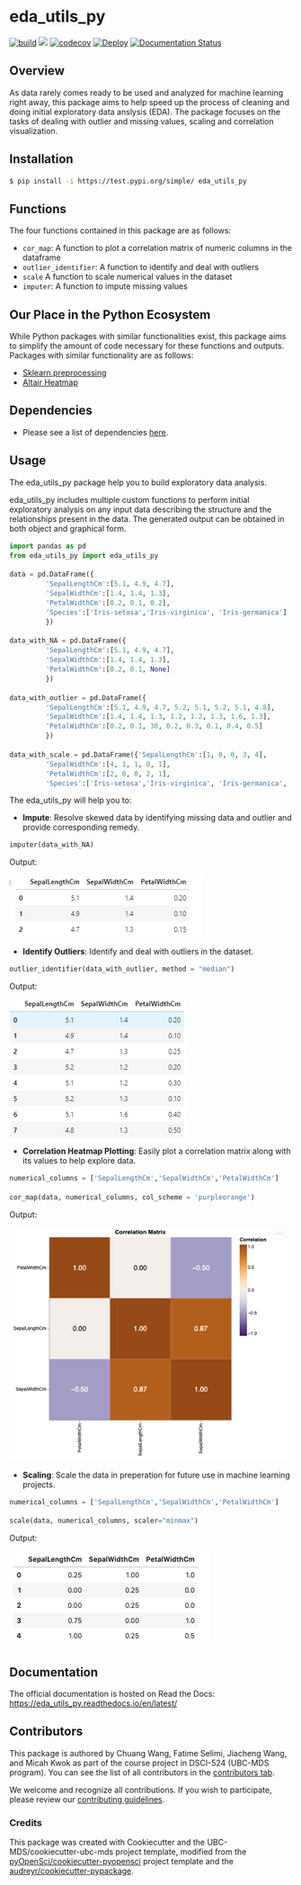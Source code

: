 # eda_utils_py 

[![build](https://github.com/UBC-MDS/eda_utils_py/actions/workflows/build.yml/badge.svg)](https://github.com/UBC-MDS/eda_utils_py/actions/workflows/build.yml) ![](https://github.com/chuangw46/eda_utils_py/workflows/build/badge.svg) [![codecov](https://codecov.io/gh/UBC-MDS/eda_utils_py/branch/main/graph/badge.svg)](https://codecov.io/gh/UBC-MDS/eda_utils_py) [![Deploy](https://github.com/UBC-MDS/eda_utils_py/actions/workflows/deploy.yml/badge.svg)](https://github.com/UBC-MDS/eda_utils_py/actions/workflows/deploy.yml) [![Documentation Status](https://readthedocs.org/projects/eda_utils_py/badge/?version=latest)](https://eda_utils_py.readthedocs.io/en/latest/?badge=latest)

## Overview 

As data rarely comes ready to be used and analyzed for machine learning right away, this package aims to help speed up the process of cleaning and doing initial exploratory data anslysis (EDA). The package focuses on the tasks of dealing with outlier and missing values, scaling and correlation visualization.

## Installation

```bash
$ pip install -i https://test.pypi.org/simple/ eda_utils_py
```

## Functions

The four functions contained in this package are as follows:
- `cor_map`: A function to plot a correlation matrix of numeric columns in the dataframe
- `outlier_identifier`: A function to identify and deal with outliers
- `scale` A function to scale numerical values in the dataset
- `imputer`: A function to impute missing values


## Our Place in the Python Ecosystem

While Python packages with similar functionalities exist, this package aims to simplify the amount of code necessary for these functions and outputs. Packages with similar functionality are as follows:

- [Sklearn.preprocessing]( https://scikit-learn.org/stable/modules/preprocessing.html)
- [Altair Heatmap](https://altair-viz.github.io/gallery/layered_heatmap_text.html)

## Dependencies

- Please see a list of dependencies [here](pyproject.toml).

## Usage
The eda_utils_py package help you to build exploratory data analysis.

eda_utils_py includes multiple custom functions to perform initial exploratory analysis on any input data describing the structure and the relationships present in the data. The generated output can be obtained in both object and graphical form. 

```python
import pandas as pd
from eda_utils_py import eda_utils_py

data = pd.DataFrame({
         'SepalLengthCm':[5.1, 4.9, 4.7],
         'SepalWidthCm':[1.4, 1.4, 1.3],
         'PetalWidthCm':[0.2, 0.1, 0.2],
         'Species':['Iris-setosa','Iris-virginica', 'Iris-germanica']
         })

data_with_NA = pd.DataFrame({
         'SepalLengthCm':[5.1, 4.9, 4.7],
         'SepalWidthCm':[1.4, 1.4, 1.3],
         'PetalWidthCm':[0.2, 0.1, None]
         })

data_with_outlier = pd.DataFrame({
         'SepalLengthCm':[5.1, 4.9, 4.7, 5.2, 5.1, 5.2, 5.1, 4.8],
         'SepalWidthCm':[1.4, 1.4, 1.3, 1.2, 1.2, 1.3, 1.6, 1.3],
         'PetalWidthCm':[0.2, 0.1, 30, 0.2, 0.3, 0.1, 0.4, 0.5]
         })
         
data_with_scale = pd.DataFrame({'SepalLengthCm':[1, 0, 0, 3, 4], 
         'SepalWidthCm':[4, 1, 1, 0, 1], 
         'PetalWidthCm':[2, 0, 0, 2, 1],
         'Species':['Iris-setosa','Iris-virginica', 'Iris-germanica', 'Iris-virginica','Iris-germanica']})      
```

The eda_utils_py will help you to:
- **Impute**: Resolve skewed data by identifying missing data and outlier and provide corresponding remedy.

```python
imputer(data_with_NA)
```
Output:

![imputer_output](images/imputer_output.png)

- **Identify Outliers**: Identify and deal with outliers in the dataset.

```python
outlier_identifier(data_with_outlier, method = "median")
```
Output:

![outlier_output](images/outlier_output.png)

- **Correlation Heatmap Plotting**: Easily plot a correlation matrix along with its values to help explore data.

```python
numerical_columns = ['SepalLengthCm','SepalWidthCm','PetalWidthCm']

cor_map(data, numerical_columns, col_scheme = 'purpleorange')

```
Output:

![cor_map_output](images/cor_map.output.png)

- **Scaling**: Scale the data in preperation for future use in machine learning projects.

```python
numerical_columns = ['SepalLengthCm','SepalWidthCm','PetalWidthCm']

scale(data, numerical_columns, scaler="minmax")

```
Output:

![scale_output](images/scale_output.png)

## Documentation

The official documentation is hosted on Read the Docs: https://eda_utils_py.readthedocs.io/en/latest/

## Contributors

This package is authored by Chuang Wang, Fatime Selimi, Jiacheng Wang, and Micah Kwok as part of the course project in DSCI-524 (UBC-MDS program). You can see the list of all contributors in the [contributors tab](https://github.com/UBC-MDS/eda_utils_py/graphs/contributors).

We welcome and recognize all contributions. If you wish to participate, please review our [contributing guidelines](https://github.com/UBC-MDS/eda_utils_py/blob/main/CONTRIBUTING.rst). 

### Credits

This package was created with Cookiecutter and the UBC-MDS/cookiecutter-ubc-mds project template, modified from the [pyOpenSci/cookiecutter-pyopensci](https://github.com/pyOpenSci/cookiecutter-pyopensci) project template and the [audreyr/cookiecutter-pypackage](https://github.com/audreyr/cookiecutter-pypackage).
